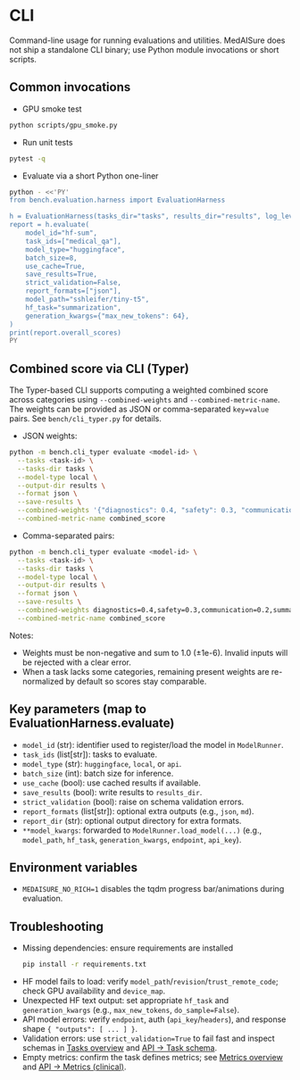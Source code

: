 # CLI

Command-line usage for running evaluations and utilities. MedAISure does not ship a standalone CLI binary; use Python module invocations or short scripts.

## Common invocations

- GPU smoke test
```bash
python scripts/gpu_smoke.py
```

- Run unit tests
```bash
pytest -q
```

- Evaluate via a short Python one-liner
```bash
python - <<'PY'
from bench.evaluation.harness import EvaluationHarness

h = EvaluationHarness(tasks_dir="tasks", results_dir="results", log_level="INFO")
report = h.evaluate(
    model_id="hf-sum",
    task_ids=["medical_qa"],
    model_type="huggingface",
    batch_size=8,
    use_cache=True,
    save_results=True,
    strict_validation=False,
    report_formats=["json"],
    model_path="sshleifer/tiny-t5",
    hf_task="summarization",
    generation_kwargs={"max_new_tokens": 64},
)
print(report.overall_scores)
PY
```

## Combined score via CLI (Typer)

The Typer-based CLI supports computing a weighted combined score across categories using `--combined-weights` and `--combined-metric-name`. The weights can be provided as JSON or comma-separated `key=value` pairs. See `bench/cli_typer.py` for details.

- JSON weights:
```bash
python -m bench.cli_typer evaluate <model-id> \
  --tasks <task-id> \
  --tasks-dir tasks \
  --model-type local \
  --output-dir results \
  --format json \
  --save-results \
  --combined-weights '{"diagnostics": 0.4, "safety": 0.3, "communication": 0.2, "summarization": 0.1}' \
  --combined-metric-name combined_score
```

- Comma-separated pairs:
```bash
python -m bench.cli_typer evaluate <model-id> \
  --tasks <task-id> \
  --tasks-dir tasks \
  --model-type local \
  --output-dir results \
  --format json \
  --save-results \
  --combined-weights diagnostics=0.4,safety=0.3,communication=0.2,summarization=0.1 \
  --combined-metric-name combined_score
```

Notes:
- Weights must be non-negative and sum to 1.0 (±1e-6). Invalid inputs will be rejected with a clear error.
- When a task lacks some categories, remaining present weights are re-normalized by default so scores stay comparable.

## Key parameters (map to EvaluationHarness.evaluate)

- `model_id` (str): identifier used to register/load the model in `ModelRunner`.
- `task_ids` (list[str]): tasks to evaluate.
- `model_type` (str): `huggingface`, `local`, or `api`.
- `batch_size` (int): batch size for inference.
- `use_cache` (bool): use cached results if available.
- `save_results` (bool): write results to `results_dir`.
- `strict_validation` (bool): raise on schema validation errors.
- `report_formats` (list[str]): optional extra outputs (e.g., `json`, `md`).
- `report_dir` (str): optional output directory for extra formats.
- `**model_kwargs`: forwarded to `ModelRunner.load_model(...)` (e.g., `model_path`, `hf_task`, `generation_kwargs`, `endpoint`, `api_key`).

## Environment variables

- `MEDAISURE_NO_RICH=1` disables the tqdm progress bar/animations during evaluation.

## Troubleshooting

- Missing dependencies: ensure requirements are installed
  ```bash
  pip install -r requirements.txt
  ```
- HF model fails to load: verify `model_path`/`revision`/`trust_remote_code`; check GPU availability and `device_map`.
- Unexpected HF text output: set appropriate `hf_task` and `generation_kwargs` (e.g., `max_new_tokens`, `do_sample=False`).
- API model errors: verify `endpoint`, auth (`api_key`/`headers`), and response shape `{ "outputs": [ ... ] }`.
- Validation errors: use `strict_validation=True` to fail fast and inspect schemas in [Tasks overview](../tasks/overview.md) and [API → Task schema](../api/reference.md#task-schema).
- Empty metrics: confirm the task defines metrics; see [Metrics overview](../metrics/overview.md) and [API → Metrics (clinical)](../api/reference.md#metrics-clinical).
